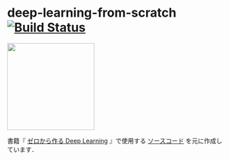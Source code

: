 # deep-learning-from-scratch [![Build Status](https://travis-ci.com/FunabikiKeisuke/deep-learning-from-scratch.svg?branch=main)](https://travis-ci.com/FunabikiKeisuke/deep-learning-from-scratch)
[<img src="https://raw.githubusercontent.com/oreilly-japan/deep-learning-from-scratch/images/deep-learning-from-scratch.png" width="200px">](https://www.oreilly.co.jp/books/9784873117584/)

書籍『 [ゼロから作る Deep Learning](http://www.oreilly.co.jp/books/9784873117584/) 』で使用する [ソースコード](https://github.com/oreilly-japan/deep-learning-from-scratch) を元に作成しています．
